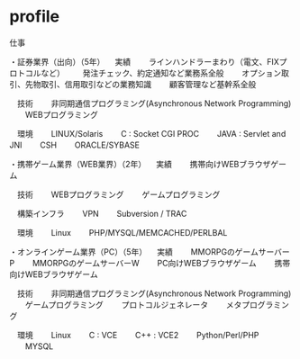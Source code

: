 profile
=======
仕事

・証券業界（出向）（5年）
　実績
　　ラインハンドラーまわり（電文、FIXプロトコルなど）
　　発注チェック、約定通知など業務系全般
　　オプション取引、先物取引、信用取引などの業務知識
　　顧客管理など基幹系全般

　技術
　　非同期通信プログラミング(Asynchronous Network Programming)
　　WEBプログラミング

　環境
　　LINUX/Solaris
　　C : Socket CGI PROC
　　JAVA : Servlet and JNI
　　CSH
　　ORACLE/SYBASE

・携帯ゲーム業界（WEB業界）（2年）
　実績
　　携帯向けWEBブラウザゲーム

　技術
　　WEBプログラミング
　　ゲームプログラミング

　構築インフラ
　　VPN
　　Subversion / TRAC

　環境
　　Linux
　　PHP/MYSQL/MEMCACHED/PERLBAL

・オンラインゲーム業界（PC）（5年）
　実績
　　MMORPGのゲームサーバーP
　　MMORPGのゲームサーバーW
　　PC向けWEBブラウザゲーム
　　携帯向けWEBブラウザゲーム

　技術
　　非同期通信プログラミング(Asynchronous Network Programming)
　　ゲームプログラミング
　　プロトコルジェネレータ
　　メタプログラミング

　環境
　　Linux
　　C : VCE
　　C++ : VCE2
　　Python/Perl/PHP
　　MYSQL


